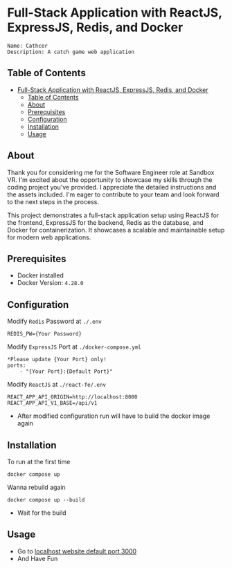 # Full-Stack Application with ReactJS, ExpressJS, Redis, and Docker
```
Name: Cathcer
Description: A catch game web application
```
## Table of Contents

- [Full-Stack Application with ReactJS, ExpressJS, Redis, and Docker](#full-stack-application-with-reactjs-expressjs-redis-and-docker)
  - [Table of Contents](#table-of-contents)
  - [About](#about)
  - [Prerequisites](#prerequisites)
  - [Configuration](#configuration)
  - [Installation](#installation)
  - [Usage](#usage)

## About
Thank you for considering me for the Software Engineer role at Sandbox VR. I'm excited about the opportunity to showcase my skills through the coding project you've provided. I appreciate the detailed instructions and the assets included. I'm eager to contribute to your team and look forward to the next steps in the process. 

This project demonstrates a full-stack application setup using ReactJS for the frontend, ExpressJS for the backend, Redis as the database, and Docker for containerization. It showcases a scalable and maintainable setup for modern web applications.

## Prerequisites
- Docker installed
- Docker Version: `4.28.0`

## Configuration
Modify `Redis` Password at `./.env`
```
REDIS_PW={Your Password}
```

Modify `ExpressJS` Port at `./docker-compose.yml`
```
*Please update {Your Port} only!
ports:
    - "{Your Port}:{Default Port}"
```
Modify `ReactJS` at `./react-fe/.env`
```
REACT_APP_API_ORIGIN=http://localhost:8000
REACT_APP_API_V1_BASE=/api/v1
```

* After modified configuration run will have to build the docker image again

## Installation
To run at the first time
```
docker compose up
```
Wanna rebuild again
```
docker compose up --build
```
* Wait for the build
## Usage
- Go to [localhost website default port 3000](http://localhost:3000)
- And Have Fun